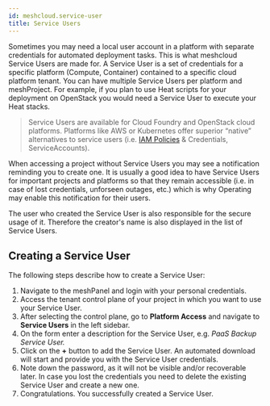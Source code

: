 ```yaml
---
id: meshcloud.service-user
title: Service Users
---
```


Sometimes you may need a local user account in a platform with separate credentials for automated deployment tasks. This is what meshcloud Service Users are made for. A Service User is a set of credentials for a specific platform \(Compute, Container\) contained to a specific cloud platform tenant. You can have multiple Service Users per platform and meshProject. For example, if you plan to use Heat scripts for your deployment on OpenStack you would need a Service User to execute your Heat stacks.

> Service Users are available for Cloud Foundry and OpenStack cloud platforms. Platforms like AWS or Kubernetes offer superior “native” alternatives to service users (i.e. [IAM Policies](https://docs.aws.amazon.com/de_de/IAM/latest/UserGuide/access_policies_manage.html) & Credentials, ServiceAccounts).

When accessing a project without Service Users you may see a notification reminding you to create one. It is usually a good idea to have Service Users for important projects and platforms so that they remain accessible (i.e. in case of lost credentials, unforseen outages, etc.) which is why Operating may enable this notification for their users.

The user who created the Service User is also responsible for the secure usage of it. Therefore the creator's name is also displayed in the list of Service Users.

## Creating a Service User

The following steps describe how to create a Service User:

1. Navigate to the meshPanel and login with your personal credentials.
2. Access the tenant control plane of your project in  which you want to use your Service User.
3. After selecting the control plane, go to **Platform Access** and navigate to **Service Users** in the left sidebar.
4. On the form enter a description for the Service User, e.g. _PaaS Backup Service User._
5. Click on the **+** button to add the Service User. An automated download will start and provide you with the Service User credentials.
6. Note down the password, as it will not be visible and/or recoverable later. In case you lost the credentials you need to delete the existing Service User and create a new one.
7. Congratulations. You successfully created a Service User.
